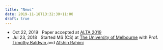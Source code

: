 ```yaml
---
title: "News"
date: 2019-11-18T13:32:30+11:00
draft: true
---
```


<ul>
<li> Oct 22, 2019 &nbsp; Paper accepted at <a href="https://alta2019.alta.asn.au/papers"> ALTA 2019</a> </li>
<li> Jul 23, 2018 &nbsp; Started MS (CS) at <a href="https://alta2019.alta.asn.au/papers"> The University of Melbourne</a> with Prof. <a href="https://people.eng.unimelb.edu.au/tbaldwin/"> Timothy Baldwin <a> and <a href="http://afshinrahimi.github.io/"> Afshin Rahimi<a> </li>
</ul>

